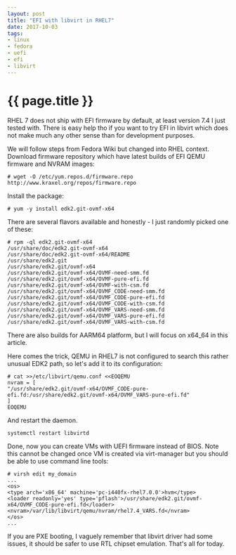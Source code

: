 ```yaml
---
layout: post
title: "EFI with libvirt in RHEL7"
date: 2017-10-03
tags:
- linux
- fedora
- uefi
- efi
- libvirt
---
```

{{ page.title }}
================

RHEL 7 does not ship with EFI firmware by default, at least version 7.4 I just
tested with. There is easy help tho if you want to try EFI in libvirt which
does not make much any other sense than for development purposes.

We will follow steps from Fedora Wiki but changed into RHEL context. Download
firmware repository which have latest builds of EFI QEMU firmware and NVRAM
images:

    # wget -O /etc/yum.repos.d/firmware.repo http://www.kraxel.org/repos/firmware.repo

Install the package:

    # yum -y install edk2.git-ovmf-x64

There are several flavors available and honestly - I just randomly picked one
of these:

    # rpm -ql edk2.git-ovmf-x64
    /usr/share/doc/edk2.git-ovmf-x64
    /usr/share/doc/edk2.git-ovmf-x64/README
    /usr/share/edk2.git
    /usr/share/edk2.git/ovmf-x64
    /usr/share/edk2.git/ovmf-x64/OVMF-need-smm.fd
    /usr/share/edk2.git/ovmf-x64/OVMF-pure-efi.fd
    /usr/share/edk2.git/ovmf-x64/OVMF-with-csm.fd
    /usr/share/edk2.git/ovmf-x64/OVMF_CODE-need-smm.fd
    /usr/share/edk2.git/ovmf-x64/OVMF_CODE-pure-efi.fd
    /usr/share/edk2.git/ovmf-x64/OVMF_CODE-with-csm.fd
    /usr/share/edk2.git/ovmf-x64/OVMF_VARS-need-smm.fd
    /usr/share/edk2.git/ovmf-x64/OVMF_VARS-pure-efi.fd
    /usr/share/edk2.git/ovmf-x64/OVMF_VARS-with-csm.fd

There are also builds for AARM64 platform, but I will focus on x64_64 in this
article.

Here comes the trick, QEMU in RHEL7 is not configured to search this rather
unusual EDK2 path, so let's add it to its configuration:

    # cat >>/etc/libvirt/qemu.conf <<EOQEMU
    nvram = [
    "/usr/share/edk2.git/ovmf-x64/OVMF_CODE-pure-efi.fd:/usr/share/edk2.git/ovmf-x64/OVMF_VARS-pure-efi.fd"
    ]
    EOQEMU

And restart the daemon.

    systemctl restart libvirtd

Done, now you can create VMs with UEFI firmware instead of BIOS. Note this
cannot be changed once VM is created via virt-manager but you should be able
to use command line tools:

    # virsh edit my_domain
    ...
    <os>
    <type arch='x86_64' machine='pc-i440fx-rhel7.0.0'>hvm</type>
    <loader readonly='yes' type='pflash'>/usr/share/edk2.git/ovmf-x64/OVMF_CODE-pure-efi.fd</loader>
    <nvram>/var/lib/libvirt/qemu/nvram/rhel7.4_VARS.fd</nvram>
    </os>
    ...

If you are PXE booting, I vaguely remember that libvirt driver had some
issues, it should be safer to use RTL chipset emulation. That's all for today.
